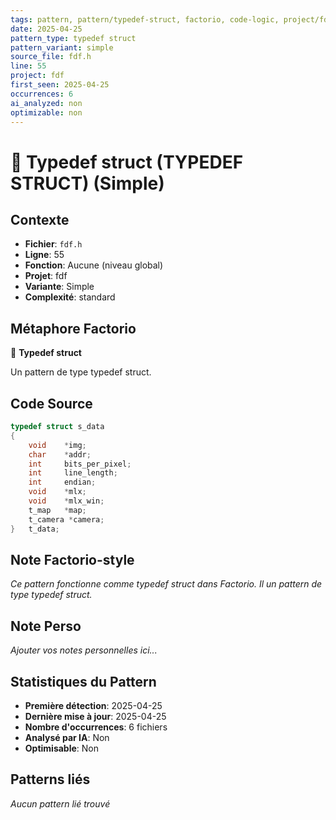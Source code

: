 ```yaml
---
tags: pattern, pattern/typedef-struct, factorio, code-logic, project/fdf, pattern/variant/simple
date: 2025-04-25
pattern_type: typedef struct
pattern_variant: simple
source_file: fdf.h
line: 55
project: fdf
first_seen: 2025-04-25
occurrences: 6
ai_analyzed: non
optimizable: non
---
```


# 🔧 Typedef struct (TYPEDEF STRUCT) (Simple)

## Contexte
- **Fichier**: `fdf.h`
- **Ligne**: 55
- **Fonction**: Aucune (niveau global)
- **Projet**: fdf
- **Variante**: Simple
- **Complexité**: standard

## Métaphore Factorio
🔧 **Typedef struct**

Un pattern de type typedef struct.

## Code Source
```c
typedef struct s_data
{
	void	*img;
	char	*addr;
	int		bits_per_pixel;
	int		line_length;
	int		endian;
	void	*mlx;
	void	*mlx_win;
	t_map	*map;
	t_camera *camera;
}	t_data;
```

## Note Factorio-style
*Ce pattern fonctionne comme typedef struct dans Factorio. Il un pattern de type typedef struct.*

## Note Perso
*Ajouter vos notes personnelles ici...*

## Statistiques du Pattern
- **Première détection**: 2025-04-25
- **Dernière mise à jour**: 2025-04-25
- **Nombre d'occurrences**: 6 fichiers
- **Analysé par IA**: Non
- **Optimisable**: Non

## Patterns liés
*Aucun pattern lié trouvé*
